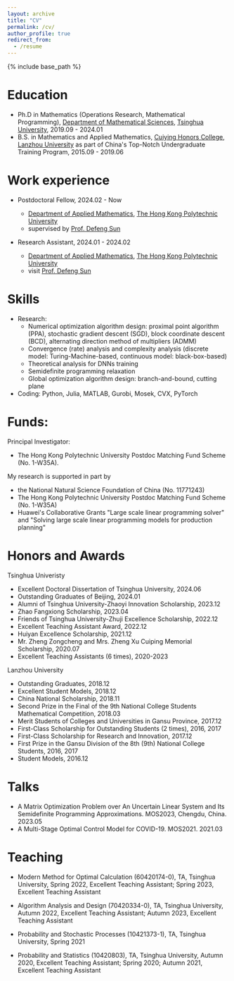 ```yaml
---
layout: archive
title: "CV"
permalink: /cv/
author_profile: true
redirect_from:
  - /resume
---
```


{% include base_path %}

Education
======
* Ph.D in Mathematics (Operations Research, Mathematical Programming), [Department of Mathematical Sciences](https://www.math.tsinghua.edu.cn/), [Tsinghua University](https://www.tsinghua.edu.cn/), 2019.09 - 2024.01
* B.S. in Mathematics and Applied Mathematics, [Cuiying Honors College](https://cycollege.lzu.edu.cn/), [Lanzhou University](https://www.lzu.edu.cn/) as part of
China's Top-Notch Undergraduate Training Program, 2015.09 - 2019.06

Work experience
======
* Postdoctoral Fellow, 2024.02 - Now
  * [Department of Applied Mathematics](https://www.polyu.edu.hk/ama/), [The Hong Kong Polytechnic University](https://www.polyu.edu.hk/)
  * supervised by [Prof. Defeng Sun](https://www.polyu.edu.hk/ama/profile/dfsun/)

* Research Assistant, 2024.01 - 2024.02
  * [Department of Applied Mathematics](https://www.polyu.edu.hk/ama/), [The Hong Kong Polytechnic University](https://www.polyu.edu.hk/)
  * visit [Prof. Defeng Sun](https://www.polyu.edu.hk/ama/profile/dfsun/)
  
Skills
======
* Research:
  * Numerical optimization algorithm design: proximal point algorithm (PPA), stochastic gradient descent (SGD), block
coordinate descent (BCD), alternating direction method of multipliers (ADMM)
  * Convergence (rate) analysis and complexity analysis (discrete model: Turing-Machine-based, continuous model:
black-box-based)
  * Theoretical analysis for DNNs training
  * Semidefinite programming relaxation
  * Global optimization algorithm design: branch-and-bound, cutting plane
* Coding:
  Python, Julia, MATLAB, Gurobi, Mosek, CVX, PyTorch

Funds:
======

Principal Investigator:

* The Hong Kong Polytechnic University Postdoc Matching Fund Scheme (No. 1-W35A).

My research is supported in part by

* the National Natural Science Foundation of China (No. 11771243)
* The Hong Kong Polytechnic University Postdoc Matching Fund Scheme (No. 1-W35A)
* Huawei's Collaborative Grants "Large scale linear programming solver" and "Solving large scale
linear programming models for production planning"

Honors and Awards
======
Tsinghua Univeristy

* Excellent Doctoral Dissertation of Tsinghua University, 2024.06
* Outstanding Graduates of Beijing, 2024.01
* Alumni of Tsinghua University-Zhaoyi Innovation Scholarship, 2023.12
* Zhao Fangxiong Scholarship, 2023.04
* Friends of Tsinghua University-Zhuji Excellence Scholarship, 2022.12
* Excellent Teaching Assistant Award, 2022.12
* Huiyan Excellence Scholarship, 2021.12
* Mr. Zheng Zongcheng and Mrs. Zheng Xu Cuiping Memorial Scholarship, 2020.07
* Excellent Teaching Assistants (6 times), 2020-2023

Lanzhou University

* Outstanding Graduates, 2018.12
* Excellent Student Models, 2018.12
* China National Scholarship, 2018.11
* Second Prize in the Final of the 9th National College Students Mathematical Competition, 2018.03
* Merit Students of Colleges and Universities in Gansu Province, 2017.12
* First-Class Scholarship for Outstanding Students (2 times), 2016, 2017
* First-Class Scholarship for Research and Innovation, 2017.12
* First Prize in the Gansu Division of the 8th (9th) National College Students, 2016, 2017
* Student Models, 2016.12



Talks
======
* A Matrix Optimization Problem over An Uncertain Linear System and Its Semidefinite Programming Approximations. MOS2023, Chengdu, China. 2023.05
* A Multi-Stage Optimal Control Model for COVID-19. MOS2021. 2021.03
  
Teaching
======

* Modern Method for Optimal Calculation (60420174-0), TA, Tsinghua University,
  Spring 2022, Excellent Teaching Assistant; Spring 2023, Excellent Teaching Assistant

* Algorithm Analysis and Design (70420334-0), TA, Tsinghua University,
Autumn 2022, Excellent Teaching Assistant; Autumn 2023, Excellent Teaching Assistant

* Probability and Stochastic Processes (10421373-1), TA, Tsinghua University, Spring 2021

* Probability and Statistics (10420803), TA, Tsinghua University,
  Autumn 2020, Excellent Teaching Assistant; Spring 2020; Autumn 2021, Excellent Teaching Assistant


